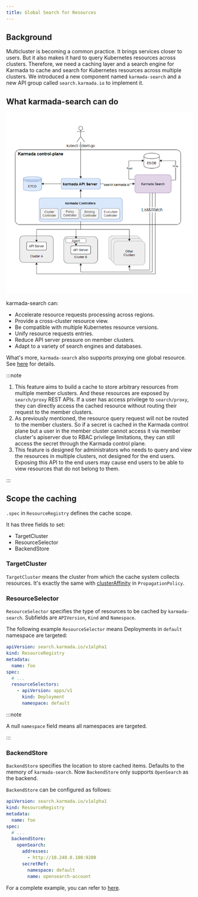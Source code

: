 ```yaml
---
title: Global Search for Resources
---
```


## Background

Multicluster is becoming a common practice. It brings services closer to users.
But it also makes it hard to query Kubernetes resources across clusters.
Therefore, we need a caching layer and a search engine for Karmada to cache and search for Kubernetes resources across multiple clusters.
We introduced a new component named `karmada-search` and a new API group called `search.karmada.io` to implement it.

## What karmada-search can do

![karmada-search](../../resources/key-features/unified-search.png)

karmada-search can:

* Accelerate resource requests processing across regions.
* Provide a cross-cluster resource view.
* Be compatible with multiple Kubernetes resource versions.
* Unify resource requests entries.
* Reduce API server pressure on member clusters.
* Adapt to a variety of search engines and databases.

What's more, `karmada-search` also supports proxying one global resource. See [here](./proxy-global-resource.md) for details.

:::note

1. This feature aims to build a cache to store arbitrary resources from multiple member clusters. And these resources are exposed by `search/proxy` REST APIs. If a user has access privilege to `search/proxy`, they can directly access the cached resource without routing their request to the member clusters.
1. As previously mentioned, the resource query request will not be routed to the member clusters. So if a secret is cached in the Karmada control plane but a user in the member cluster cannot access it via member cluster's apiserver due to RBAC privilege limitations, they can still access the secret through the Karmada control plane.
1. This feature is designed for administrators who needs to query and view the resources in multiple clusters, not designed for the end users. Exposing this API to the end users may cause end users to be able to view resources that do not belong to them.

:::

## Scope the caching

`.spec` in `ResourceRegistry` defines the cache scope.

It has three fields to set:
- TargetCluster
- ResourceSelector
- BackendStore

### TargetCluster

`TargetCluster` means the cluster from which the cache system collects resources.
It's exactly the same with [clusterAffinity](../scheduling/resource-propagating.md#deploy-deployment-into-a-specified-set-of-target-clusters) in `PropagationPolicy`.

### ResourceSelector

`ResourceSelector` specifies the type of resources to be cached by `karmada-search`. Subfields are `APIVersion`, `Kind` and `Namespace`.

The following example `ResourceSelector` means Deployments in `default` namespace are targeted:

```yaml
apiVersion: search.karmada.io/v1alpha1
kind: ResourceRegistry
metadata:
  name: foo
spec:
  # ...
  resourceSelectors:
    - apiVersion: apps/v1
      kind: Deployment
      namespace: default
```

:::note

A null `namespace` field means all namespaces are targeted.

:::

### BackendStore

`BackendStore` specifies the location to store cached items. Defaults to the memory of `karmada-search`.
Now `BackendStore` only supports `OpenSearch` as the backend.

`BackendStore` can be configured as follows:

```yaml
apiVersion: search.karmada.io/v1alpha1
kind: ResourceRegistry
metadata:
  name: foo
spec:
  # ...
  backendStore:
    openSearch:
      addresses:
        - http://10.240.0.100:9200
      secretRef:
        namespace: default
        name: opensearch-account
```

For a complete example, you can refer to [here](../../tutorials/karmada-search.md).

